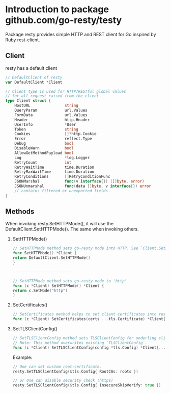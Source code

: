 # Introduction to package github.com/go-resty/testy

Package resty provides simple HTTP and REST client for Go inspired by Ruby rest-client.

## Client

resty has a default client

```go
// DefaultClient of resty
var DefaultClient *Client
```

```go
// Client type is used for HTTP/RESTful global values
// for all request raised from the client
type Client struct {
    HostURL               string
    QueryParam            url.Values
    FormData              url.Values
    Header                http.Header
    UserInfo              *User
    Token                 string
    Cookies               []*http.Cookie
    Error                 reflect.Type
    Debug                 bool
    DisableWarn           bool
    AllowGetMethodPayload bool
    Log                   *log.Logger
    RetryCount            int
    RetryWaitTime         time.Duration
    RetryMaxWaitTime      time.Duration
    RetryConditions       []RetryConditionFunc
    JSONMarshal           func(v interface{}) ([]byte, error)
    JSONUnmarshal         func(data []byte, v interface{}) error
    // contains filtered or unexported fields
}
```

## Methods

When invoking resty.SetHTTPMode(), it will use the DefaultClient.SetHTTPMode(). The same when invoking others.

1. SetHTTPMode()

    ```go
    // SetHTTPMode method sets go-resty mode into HTTP. See `Client.SetMode` for more information.
    func SetHTTPMode() *Client {
	return DefaultClient.SetHTTPMode()
    }

    --------------------------
    
    // SetHTTPMode method sets go-resty mode to 'http'
    func (c *Client) SetHTTPMode() *Client {
	return c.SetMode("http")
    }
    ```

2. SetCertificates()

    ```go
    // SetCertificates method helps to set client certificates into resty conveniently.
    func (c *Client) SetCertificates(certs ...tls.Certificate) *Client{..}
    ```

3. SetTLSClientConfig()

    ```go
    // SetTLSClientConfig method sets TLSClientConfig for underling client Transport.
    // Note: This method overwrites existing `TLSClientConfig`.
    func (c *Client) SetTLSClientConfig(config *tls.Config) *Client{...}
    ```

    Example:
    ```go
    // One can set custom root-certificate.
    resty.SetTLSClientConfig(&tls.Config{ RootCAs: roots })

    // or One can disable security check (https)
    resty.SetTLSClientConfig(&tls.Config{ InsecureSkipVerify: true })
    ```
